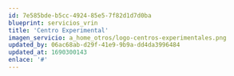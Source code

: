 ```yaml
---
id: 7e585bde-b5cc-4924-85e5-7f82d1d7d0ba
blueprint: servicios_vrin
title: 'Centro Experimental'
imagen_servicio: a_home_otros/logo-centros-experimentales.png
updated_by: 06ac68ab-d29f-41e9-9b9a-dd4da3996484
updated_at: 1690300143
enlace: '#'
---
```

